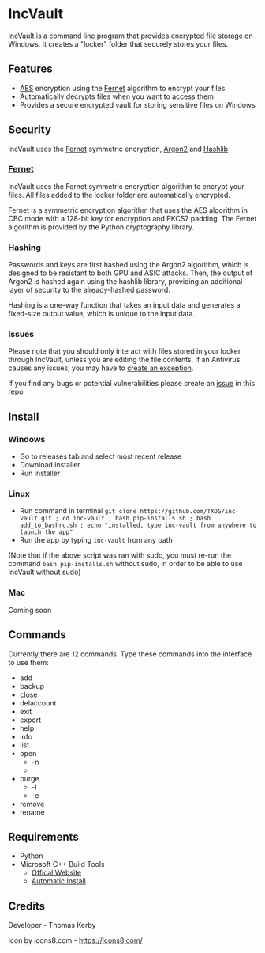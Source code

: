 # IncVault
IncVault is a command line program that provides encrypted file storage on Windows. It creates a "locker" folder that securely stores your files.

## Features

- [AES](https://en.wikipedia.org/wiki/Advanced_Encryption_Standard) encryption using the [Fernet](https://cryptography.io/en/latest/fernet/) algorithm to encrypt your files
- Automatically decrypts files when you want to access them
- Provides a secure encrypted vault for storing sensitive files on Windows

## Security

IncVault uses the [Fernet](https://cryptography.io/en/latest/fernet/) symmetric encryption, [Argon2](https://www.argon2.com/) and [Hashlib](https://docs.python.org/3/library/hashlib.html)

### [Fernet](https://cryptography.io/en/latest/fernet/)

IncVault uses the Fernet symmetric encryption algorithm to encrypt your files. All files added to the locker folder are automatically encrypted.

Fernet is a symmetric encryption algorithm that uses the AES algorithm in CBC mode with a 128-bit key for encryption and PKCS7 padding. The Fernet algorithm is provided by the Python cryptography library.

### [Hashing](https://en.wikipedia.org/wiki/Hash_function)

Passwords and keys are first hashed using the Argon2 algorithm, which is designed to be resistant to both GPU and ASIC attacks. Then, the output of Argon2 is hashed again using the hashlib library, providing an additional layer of security to the already-hashed password.

Hashing is a one-way function that takes an input data and generates a fixed-size output value, which is unique to the input data.

### Issues

Please note that you should only interact with files stored in your locker through IncVault, unless you are editing the file contents. If an Antivirus causes any issues, you may have to [create an exception](https://www.google.com/search?q=how+to+create+an+exception+in+%5Bantivirus%5D&sxsrf=APwXEdck3w8dJJN2pkH660RpQNwrCi0nNQ%3A1682017158274&source=hp&ei=hotBZIDyDJOR8gLKsYOQCw&iflsig=AOEireoAAAAAZEGZltTE6sDECenhHxi9NiJeOVL1udK-&ved=0ahUKEwiAzeKZkrn-AhWTiFwKHcrYALIQ4dUDCAo&uact=5&oq=how+to+create+an+exception+in+%5Bantivirus%5D&gs_lcp=Cgdnd3Mtd2l6EAMyBggAEBYQHjIGCAAQFhAeMgYIABAWEB4yBggAEBYQHjIICAAQigUQhgM6BwgjEOoCECdQ1ARY1ARg6ghoAXAAeACAAW2IAW2SAQMwLjGYAQCgAQKgAQGwAQo&sclient=gws-wiz).

If you find any bugs or potential vulnerabilities please create an [issue](https://github.com/TXOG/inc-vault/issues) in this repo


## Install

### Windows

- Go to releases tab and select most recent release
- Download installer
- Run installer

### Linux

- Run command in terminal `git clone https://github.com/TXOG/inc-vault.git ; cd inc-vault ; bash pip-installs.sh ; bash add_to_bashrc.sh ; echo "installed, type inc-vault from anywhere to launch the app"`
- Run the app by typing `inc-vault` from any path

(Note that if the above script was ran with sudo, you must re-run the command ``bash pip-installs.sh`` without sudo, in order to be able to use IncVault without sudo)

### Mac

Coming soon


## Commands

Currently there are 12 commands. Type these commands into the interface to use them:
- add
- backup
- close
- delaccount
- exit
- export
- help
- info
- list
- open
    - -n
    -  
- purge
    - -l
    - -e
- remove
- rename

## Requirements

- Python
- Microsoft C++ Build Tools
  - [Offical Website](https://visualstudio.microsoft.com/visual-cpp-build-tools/)
  - [Automatic Install](https://aka.ms/vs/17/release/vs_BuildTools.exe)



## Credits
Developer - Thomas Kerby

Icon by icons8.com - https://icons8.com/
